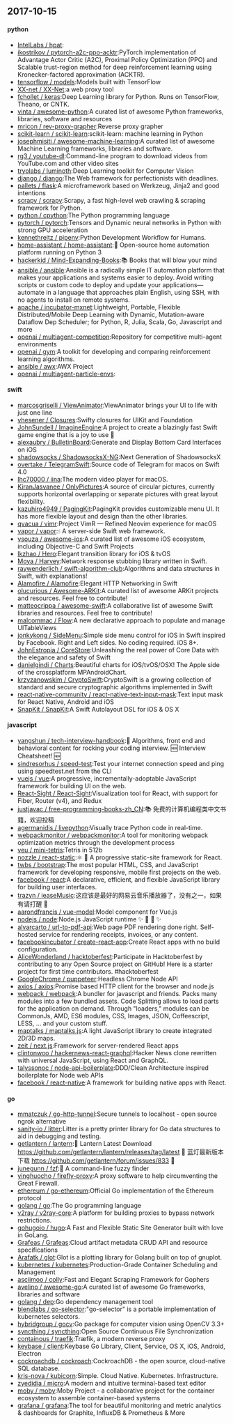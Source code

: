 ## 2017-10-15

#### python
* [IntelLabs / hpat](https://github.com/IntelLabs/hpat):
* [ikostrikov / pytorch-a2c-ppo-acktr](https://github.com/ikostrikov/pytorch-a2c-ppo-acktr):PyTorch implementation of Advantage Actor Critic (A2C), Proximal Policy Optimization (PPO) and Scalable trust-region method for deep reinforcement learning using Kronecker-factored approximation (ACKTR).
* [tensorflow / models](https://github.com/tensorflow/models):Models built with TensorFlow
* [XX-net / XX-Net](https://github.com/XX-net/XX-Net):a web proxy tool
* [fchollet / keras](https://github.com/fchollet/keras):Deep Learning library for Python. Runs on TensorFlow, Theano, or CNTK.
* [vinta / awesome-python](https://github.com/vinta/awesome-python):A curated list of awesome Python frameworks, libraries, software and resources
* [mricon / rev-proxy-grapher](https://github.com/mricon/rev-proxy-grapher):Reverse proxy grapher
* [scikit-learn / scikit-learn](https://github.com/scikit-learn/scikit-learn):scikit-learn: machine learning in Python
* [josephmisiti / awesome-machine-learning](https://github.com/josephmisiti/awesome-machine-learning):A curated list of awesome Machine Learning frameworks, libraries and software.
* [rg3 / youtube-dl](https://github.com/rg3/youtube-dl):Command-line program to download videos from YouTube.com and other video sites
* [tryolabs / luminoth](https://github.com/tryolabs/luminoth):Deep Learning toolkit for Computer Vision
* [django / django](https://github.com/django/django):The Web framework for perfectionists with deadlines.
* [pallets / flask](https://github.com/pallets/flask):A microframework based on Werkzeug, Jinja2 and good intentions
* [scrapy / scrapy](https://github.com/scrapy/scrapy):Scrapy, a fast high-level web crawling & scraping framework for Python.
* [python / cpython](https://github.com/python/cpython):The Python programming language
* [pytorch / pytorch](https://github.com/pytorch/pytorch):Tensors and Dynamic neural networks in Python with strong GPU acceleration
* [kennethreitz / pipenv](https://github.com/kennethreitz/pipenv):Python Development Workflow for Humans.
* [home-assistant / home-assistant](https://github.com/home-assistant/home-assistant):🏡 Open-source home automation platform running on Python 3
* [hackerkid / Mind-Expanding-Books](https://github.com/hackerkid/Mind-Expanding-Books):📚 Books that will blow your mind
* [ansible / ansible](https://github.com/ansible/ansible):Ansible is a radically simple IT automation platform that makes your applications and systems easier to deploy. Avoid writing scripts or custom code to deploy and update your applications— automate in a language that approaches plain English, using SSH, with no agents to install on remote systems.
* [apache / incubator-mxnet](https://github.com/apache/incubator-mxnet):Lightweight, Portable, Flexible Distributed/Mobile Deep Learning with Dynamic, Mutation-aware Dataflow Dep Scheduler; for Python, R, Julia, Scala, Go, Javascript and more
* [openai / multiagent-competition](https://github.com/openai/multiagent-competition):Repository for competitive multi-agent environments
* [openai / gym](https://github.com/openai/gym):A toolkit for developing and comparing reinforcement learning algorithms.
* [ansible / awx](https://github.com/ansible/awx):AWX Project
* [openai / multiagent-particle-envs](https://github.com/openai/multiagent-particle-envs):

#### swift
* [marcosgriselli / ViewAnimator](https://github.com/marcosgriselli/ViewAnimator):ViewAnimator brings your UI to life with just one line
* [vhesener / Closures](https://github.com/vhesener/Closures):Swifty closures for UIKit and Foundation
* [JohnSundell / ImagineEngine](https://github.com/JohnSundell/ImagineEngine):A project to create a blazingly fast Swift game engine that is a joy to use 🚀
* [alexaubry / BulletinBoard](https://github.com/alexaubry/BulletinBoard):Generate and Display Bottom Card Interfaces on iOS
* [shadowsocks / ShadowsocksX-NG](https://github.com/shadowsocks/ShadowsocksX-NG):Next Generation of ShadowsocksX
* [overtake / TelegramSwift](https://github.com/overtake/TelegramSwift):Source code of Telegram for macos on Swift 4.0
* [lhc70000 / iina](https://github.com/lhc70000/iina):The modern video player for macOS.
* [KiranJasvanee / OnlyPictures](https://github.com/KiranJasvanee/OnlyPictures):A source of circular pictures, currently supports horizontal overlapping or separate pictures with great layout flexibility.
* [kazuhiro4949 / PagingKit](https://github.com/kazuhiro4949/PagingKit):PagingKit provides customizable menu UI. It has more flexible layout and design than the other libraries.
* [qvacua / vimr](https://github.com/qvacua/vimr):Project VimR — Refined Neovim experience for macOS
* [vapor / vapor](https://github.com/vapor/vapor):💧 A server-side Swift web framework.
* [vsouza / awesome-ios](https://github.com/vsouza/awesome-ios):A curated list of awesome iOS ecosystem, including Objective-C and Swift Projects
* [lkzhao / Hero](https://github.com/lkzhao/Hero):Elegant transition library for iOS & tvOS
* [Moya / Harvey](https://github.com/Moya/Harvey):Network response stubbing library written in Swift.
* [raywenderlich / swift-algorithm-club](https://github.com/raywenderlich/swift-algorithm-club):Algorithms and data structures in Swift, with explanations!
* [Alamofire / Alamofire](https://github.com/Alamofire/Alamofire):Elegant HTTP Networking in Swift
* [olucurious / Awesome-ARKit](https://github.com/olucurious/Awesome-ARKit):A curated list of awesome ARKit projects and resources. Feel free to contribute!
* [matteocrippa / awesome-swift](https://github.com/matteocrippa/awesome-swift):A collaborative list of awesome Swift libraries and resources. Feel free to contribute!
* [malcommac / Flow](https://github.com/malcommac/Flow):A new declarative approach to populate and manage UITableViews
* [jonkykong / SideMenu](https://github.com/jonkykong/SideMenu):Simple side menu control for iOS in Swift inspired by Facebook. Right and Left sides. No coding required. iOS 8+.
* [JohnEstropia / CoreStore](https://github.com/JohnEstropia/CoreStore):Unleashing the real power of Core Data with the elegance and safety of Swift
* [danielgindi / Charts](https://github.com/danielgindi/Charts):Beautiful charts for iOS/tvOS/OSX! The Apple side of the crossplatform MPAndroidChart.
* [krzyzanowskim / CryptoSwift](https://github.com/krzyzanowskim/CryptoSwift):CryptoSwift is a growing collection of standard and secure cryptographic algorithms implemented in Swift
* [react-native-community / react-native-text-input-mask](https://github.com/react-native-community/react-native-text-input-mask):Text input mask for React Native, Android and iOS
* [SnapKit / SnapKit](https://github.com/SnapKit/SnapKit):A Swift Autolayout DSL for iOS & OS X

#### javascript
* [yangshun / tech-interview-handbook](https://github.com/yangshun/tech-interview-handbook):💯 Algorithms, front end and behavioral content for rocking your coding interview. 🆕 Interview Cheatsheet! 🆕
* [sindresorhus / speed-test](https://github.com/sindresorhus/speed-test):Test your internet connection speed and ping using speedtest.net from the CLI
* [vuejs / vue](https://github.com/vuejs/vue):A progressive, incrementally-adoptable JavaScript framework for building UI on the web.
* [React-Sight / React-Sight](https://github.com/React-Sight/React-Sight):Visualization tool for React, with support for Fiber, Router (v4), and Redux
* [justjavac / free-programming-books-zh_CN](https://github.com/justjavac/free-programming-books-zh_CN):📚 免费的计算机编程类中文书籍，欢迎投稿
* [agermanidis / livepython](https://github.com/agermanidis/livepython):Visually trace Python code in real-time.
* [webpackmonitor / webpackmonitor](https://github.com/webpackmonitor/webpackmonitor):A tool for monitoring webpack optimization metrics through the development process
* [veu / mini-tetris](https://github.com/veu/mini-tetris):Tetris in 512b
* [nozzle / react-static](https://github.com/nozzle/react-static):⚛️ 🚀 A progressive static-site framework for React.
* [twbs / bootstrap](https://github.com/twbs/bootstrap):The most popular HTML, CSS, and JavaScript framework for developing responsive, mobile first projects on the web.
* [facebook / react](https://github.com/facebook/react):A declarative, efficient, and flexible JavaScript library for building user interfaces.
* [trazyn / ieaseMusic](https://github.com/trazyn/ieaseMusic):这应该是最好的网易云音乐播放器了，没有之一，如果有请打醒 🤘
* [aarondfrancis / vue-model](https://github.com/aarondfrancis/vue-model):Model component for Vue.js
* [nodejs / node](https://github.com/nodejs/node):Node.js JavaScript runtime ✨ 🐢 🚀 ✨
* [alvarcarto / url-to-pdf-api](https://github.com/alvarcarto/url-to-pdf-api):Web page PDF rendering done right. Self-hosted service for rendering receipts, invoices, or any content.
* [facebookincubator / create-react-app](https://github.com/facebookincubator/create-react-app):Create React apps with no build configuration.
* [AliceWonderland / hacktoberfest](https://github.com/AliceWonderland/hacktoberfest):Participate in Hacktoberfest by contributing to any Open Source project on GitHub! Here is a starter project for first time contributors. #hacktoberfest
* [GoogleChrome / puppeteer](https://github.com/GoogleChrome/puppeteer):Headless Chrome Node API
* [axios / axios](https://github.com/axios/axios):Promise based HTTP client for the browser and node.js
* [webpack / webpack](https://github.com/webpack/webpack):A bundler for javascript and friends. Packs many modules into a few bundled assets. Code Splitting allows to load parts for the application on demand. Through "loaders," modules can be CommonJs, AMD, ES6 modules, CSS, Images, JSON, Coffeescript, LESS, ... and your custom stuff.
* [maptalks / maptalks.js](https://github.com/maptalks/maptalks.js):A light JavaScript library to create integrated 2D/3D maps.
* [zeit / next.js](https://github.com/zeit/next.js):Framework for server-rendered React apps
* [clintonwoo / hackernews-react-graphql](https://github.com/clintonwoo/hackernews-react-graphql):Hacker News clone rewritten with universal JavaScript, using React and GraphQL.
* [talyssonoc / node-api-boilerplate](https://github.com/talyssonoc/node-api-boilerplate):DDD/Clean Architecture inspired boilerplate for Node web APIs
* [facebook / react-native](https://github.com/facebook/react-native):A framework for building native apps with React.

#### go
* [mmatczuk / go-http-tunnel](https://github.com/mmatczuk/go-http-tunnel):Secure tunnels to localhost - open source ngrok alternative
* [sanity-io / litter](https://github.com/sanity-io/litter):Litter is a pretty printer library for Go data structures to aid in debugging and testing.
* [getlantern / lantern](https://github.com/getlantern/lantern):🔴 Lantern Latest Download https://github.com/getlantern/lantern/releases/tag/latest 🔴 蓝灯最新版本下载 https://github.com/getlantern/forum/issues/833 🔴
* [junegunn / fzf](https://github.com/junegunn/fzf):🌸 A command-line fuzzy finder
* [yinghuocho / firefly-proxy](https://github.com/yinghuocho/firefly-proxy):A proxy software to help circumventing the Great Firewall.
* [ethereum / go-ethereum](https://github.com/ethereum/go-ethereum):Official Go implementation of the Ethereum protocol
* [golang / go](https://github.com/golang/go):The Go programming language
* [v2ray / v2ray-core](https://github.com/v2ray/v2ray-core):A platform for building proxies to bypass network restrictions.
* [gohugoio / hugo](https://github.com/gohugoio/hugo):A Fast and Flexible Static Site Generator built with love in GoLang.
* [Grafeas / Grafeas](https://github.com/Grafeas/Grafeas):Cloud artifact metadata CRUD API and resource specifications
* [Arafatk / glot](https://github.com/Arafatk/glot):Glot is a plotting library for Golang built on top of gnuplot.
* [kubernetes / kubernetes](https://github.com/kubernetes/kubernetes):Production-Grade Container Scheduling and Management
* [asciimoo / colly](https://github.com/asciimoo/colly):Fast and Elegant Scraping Framework for Gophers
* [avelino / awesome-go](https://github.com/avelino/awesome-go):A curated list of awesome Go frameworks, libraries and software
* [golang / dep](https://github.com/golang/dep):Go dependency management tool
* [blendlabs / go-selector](https://github.com/blendlabs/go-selector):"go-selector" is a portable implementation of kubernetes selectors.
* [hybridgroup / gocv](https://github.com/hybridgroup/gocv):Go package for computer vision using OpenCV 3.3+
* [syncthing / syncthing](https://github.com/syncthing/syncthing):Open Source Continuous File Synchronization
* [containous / traefik](https://github.com/containous/traefik):Træfik, a modern reverse proxy
* [keybase / client](https://github.com/keybase/client):Keybase Go Library, Client, Service, OS X, iOS, Android, Electron
* [cockroachdb / cockroach](https://github.com/cockroachdb/cockroach):CockroachDB - the open source, cloud-native SQL database.
* [kris-nova / kubicorn](https://github.com/kris-nova/kubicorn):Simple. Cloud Native. Kubernetes. Infrastructure.
* [zyedidia / micro](https://github.com/zyedidia/micro):A modern and intuitive terminal-based text editor
* [moby / moby](https://github.com/moby/moby):Moby Project - a collaborative project for the container ecosystem to assemble container-based systems
* [grafana / grafana](https://github.com/grafana/grafana):The tool for beautiful monitoring and metric analytics & dashboards for Graphite, InfluxDB & Prometheus & More
